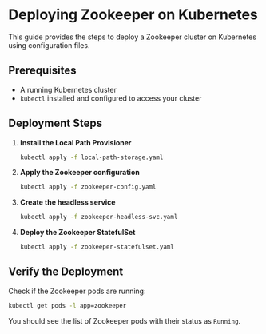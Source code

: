 # Deploying Zookeeper on Kubernetes

This guide provides the steps to deploy a Zookeeper cluster on Kubernetes using configuration files.

## Prerequisites
- A running Kubernetes cluster
- `kubectl` installed and configured to access your cluster

## Deployment Steps

1. **Install the Local Path Provisioner**

   ```bash
   kubectl apply -f local-path-storage.yaml
   ```

2. **Apply the Zookeeper configuration**

   ```bash
   kubectl apply -f zookeeper-config.yaml
   ```

3. **Create the headless service**

   ```bash
   kubectl apply -f zookeeper-headless-svc.yaml
   ```

4. **Deploy the Zookeeper StatefulSet**

   ```bash
   kubectl apply -f zookeeper-statefulset.yaml
   ```

## Verify the Deployment
Check if the Zookeeper pods are running:
   ```bash
   kubectl get pods -l app=zookeeper
   ```
You should see the list of Zookeeper pods with their status as `Running`.